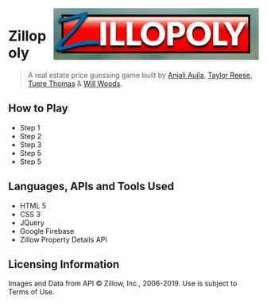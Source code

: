 <img src="assets/images/zillopoly_logo.png" align="right" />

# Zillopoly
> A real estate price guessing game built by [Anjali Aujla](https://github.com/bootcamper247/), [Taylor Reese](https://github.com/tmr1026/), [Tuere Thomas](https://github.com/t2the2ndpower/) & [Will Woods](https://github.com/wwoods1016/).

## How to Play

- Step 1
- Step 2
- Step 3
- Step 5
- Step 5

## Languages, APIs and Tools Used

- HTML 5
- CSS 3
- JQuery
- Google Firebase
- Zillow Property Details API

## Licensing Information

Images and Data from API &copy; Zillow, Inc., 2006-2019. Use is subject to Terms of Use.

